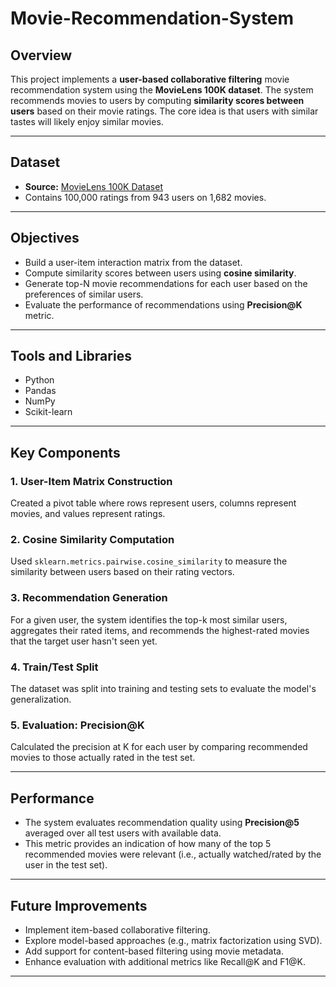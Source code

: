 # Movie-Recommendation-System


## **Overview**

This project implements a **user-based collaborative filtering** movie recommendation system using the **MovieLens 100K dataset**. The system recommends movies to users by computing **similarity scores between users** based on their movie ratings. The core idea is that users with similar tastes will likely enjoy similar movies.

---

## **Dataset**

- **Source:** [MovieLens 100K Dataset](https://grouplens.org/datasets/movielens/100k/)
- Contains 100,000 ratings from 943 users on 1,682 movies.

---

## **Objectives**

- Build a user-item interaction matrix from the dataset.
- Compute similarity scores between users using **cosine similarity**.
- Generate top-N movie recommendations for each user based on the preferences of similar users.
- Evaluate the performance of recommendations using **Precision@K** metric.

---

## **Tools and Libraries**

- Python  
- Pandas  
- NumPy  
- Scikit-learn

---

## **Key Components**

### **1. User-Item Matrix Construction**  
Created a pivot table where rows represent users, columns represent movies, and values represent ratings.

### **2. Cosine Similarity Computation**  
Used `sklearn.metrics.pairwise.cosine_similarity` to measure the similarity between users based on their rating vectors.

### **3. Recommendation Generation**  
For a given user, the system identifies the top-k most similar users, aggregates their rated items, and recommends the highest-rated movies that the target user hasn't seen yet.

### **4. Train/Test Split**  
The dataset was split into training and testing sets to evaluate the model's generalization.

### **5. Evaluation: Precision@K**  
Calculated the precision at K for each user by comparing recommended movies to those actually rated in the test set.

---

## **Performance**

- The system evaluates recommendation quality using **Precision@5** averaged over all test users with available data.
- This metric provides an indication of how many of the top 5 recommended movies were relevant (i.e., actually watched/rated by the user in the test set).

---

## **Future Improvements**

- Implement item-based collaborative filtering.  
- Explore model-based approaches (e.g., matrix factorization using SVD).  
- Add support for content-based filtering using movie metadata.  
- Enhance evaluation with additional metrics like Recall@K and F1@K.

---
